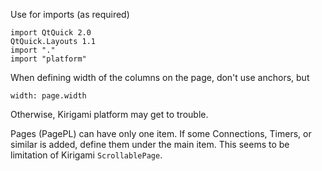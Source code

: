 Use for imports (as required)

```
import QtQuick 2.0
QtQuick.Layouts 1.1
import "."
import "platform"
```


When defining width of the columns on the page, don't use anchors, but 

```
width: page.width
```

Otherwise, Kirigami platform may get to trouble.

Pages (PagePL) can have only one item. If some Connections, Timers, or similar is 
added, define them under the main item. This seems to be limitation of Kirigami
`ScrollablePage`.


